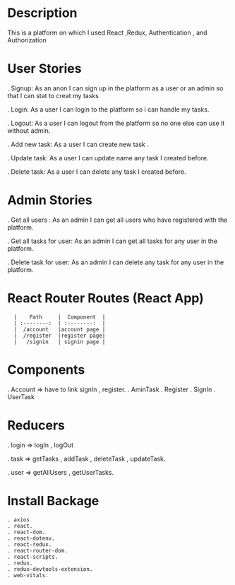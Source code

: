 # Description

This is a platform on which I used React ,Redux, Authentication , and Authorization

# User Stories

   . Signup: As an anon I can sign up in the platform as a user or an admin so that I can stat to creat my tasks 

   . Login: As a user I can login to the platform so i can handle my tasks.

   . Logout: As a user I can logout from the platform so no one else can use it without admin.

   . Add new task: As a user I can create new task .

   . Update task: As a user I can update name any task I created before.

   . Delete task: As a user I can delete any task I created before.

# Admin Stories

   . Get all users : As an admin I can get all users who have registered with the platform.

   . Get all tasks for user: As an admin I can get all tasks for any user in the platform.

   . Delete task for user: As an admin I can delete any task for any user in the platform.

 # React Router Routes (React App)

      |    Path     |  Component  |
      | :--------:  | :--------:  |
      |  /account   |account page |
      |  /register  |register page|
      |   /signin   | signin page |

# Components

  . Account => have to link signIn , register.
  . AminTask
  . Register
  . SignIn
  . UserTask

# Reducers

  . login => logIn , logOut    
       
  . task => getTasks , addTask , deleteTask , updateTask. 

  . user => getAllUsers , getUserTasks.

# Install Backage

    . axios
    . react.
    . react-dom.
    . react-dotenv. 
    . react-redux. 
    . react-router-dom. 
    . react-scripts. 
    . redux. 
    . redux-devtools-extension. 
    . web-vitals. 




  
